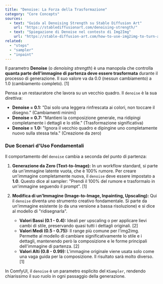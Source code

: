 ```yaml
---
title: "Denoise: La Forza della Trasformazione"
category: "Core Concepts"
sources:
  - text: "Guida al Denoising Strength su Stable Diffusion Art"
    url: "https://stablediffusionart.com/denoising-strength/"
  - text: "Spiegazione di Denoise nel contesto di Img2Img"
    url: "https://stable-diffusion-art.com/how-to-use-img2img-to-turn-a-doodle-into-a-masterpiece/"
related:
  - "steps"
  - "sampler"
  - "inpaint"
---
```


Il parametro **Denoise** (o *denoising strength*) è una manopola che controlla **quanta parte dell'immagine di partenza deve essere trasformata** durante il processo di generazione. Il suo valore va da 0.0 (nessun cambiamento) a 1.0 (cambiamento completo). [1]

Pensa a un restauratore che lavora su un vecchio quadro. Il `denoise` è la sua direttiva:
- **Denoise = 0.1:** "Dai solo una leggera rinfrescata ai colori, non toccare il disegno." (Cambiamenti minimi)
- **Denoise = 0.7:** "Mantieni la composizione generale, ma ridipingi completamente i dettagli e lo stile." (Trasformazione significativa)
- **Denoise = 1.0:** "Ignora il vecchio quadro e dipingine uno completamente nuovo sulla stessa tela." (Creazione da zero)

### Due Scenari d'Uso Fondamentali

Il comportamento del `denoise` cambia a seconda del punto di partenza:

1.  **Generazione da Zero (Text-to-Image):**
    In un workflow standard, si parte da un'immagine latente vuota, che è 100% rumore. Per creare un'immagine completamente nuova, il `denoise` deve essere impostato a **1.0**. Questo dice al sampler: "Prendi il 100% del rumore e trasformalo in un'immagine seguendo il prompt". [1]

2.  **Modifica di un'Immagine (Image-to-Image, Inpainting, Upscaling):**
    Qui il `denoise` diventa uno strumento creativo fondamentale. Si parte da un'immagine esistente (o da una versione a bassa risoluzione) e si dice al modello di "ridisegnarla".
    - **Valori Bassi (0.1 - 0.4):** Ideali per upscaling o per applicare lievi cambi di stile, preservando quasi tutti i dettagli originali. [2]
    - **Valori Medi (0.5 - 0.75):** Il range più comune per l'img2img. Permette al modello di cambiare significativamente lo stile e i dettagli, mantenendo però la composizione e le forme principali dell'immagine di partenza. [2]
    - **Valori Alti (0.8 - 0.99):** L'immagine originale viene usata solo come una vaga guida per la composizione. Il risultato sarà molto diverso. [1]

In ComfyUI, il `denoise` è un parametro esplicito del `KSampler`, rendendo chiarissimo il suo ruolo in ogni passaggio della generazione.